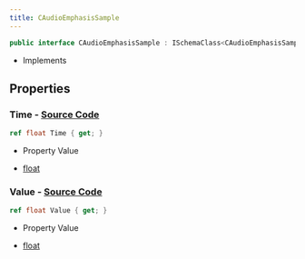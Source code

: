 ```yaml
---
title: CAudioEmphasisSample
---
```


```csharp
public interface CAudioEmphasisSample : ISchemaClass<CAudioEmphasisSample>, ISchemaField, ISchemaClass, INativeHandle
```

- Implements

## Properties

### **Time** - [Source Code](https://github.com/swiftly-solution/swiftlys2/blob/main/managed/src/SwiftlyS2.Generated/Schemas/Interfaces/CAudioEmphasisSample.cs#L16)

```csharp
ref float Time { get; }
```

- Property Value

- [float](https://learn.microsoft.com/dotnet/api/system.single)

### **Value** - [Source Code](https://github.com/swiftly-solution/swiftlys2/blob/main/managed/src/SwiftlyS2.Generated/Schemas/Interfaces/CAudioEmphasisSample.cs#L18)

```csharp
ref float Value { get; }
```

- Property Value

- [float](https://learn.microsoft.com/dotnet/api/system.single)

